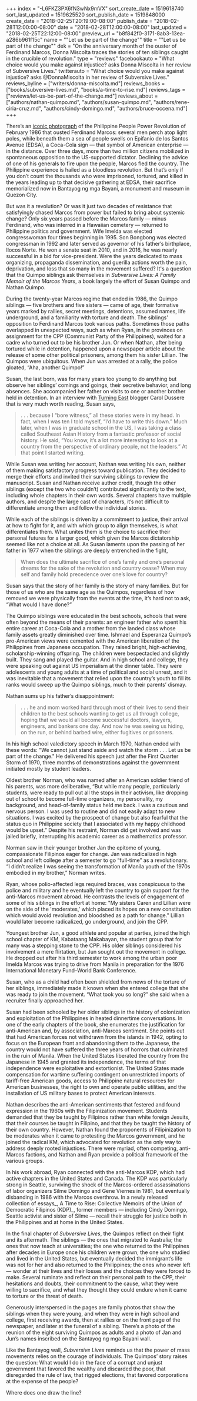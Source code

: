 +++
index = "-L6FKZ3PX6fN3wNx9mVX"
sort_create_date = 1519618740
sort_last_updated = 1519625520
sort_publish_date = 1519848000
create_date = "2018-02-25T20:19:00-08:00"
publish_date = "2018-02-28T12:00:00-08:00"
date = "2018-02-28T12:00:00-08:00"
last_updated = "2018-02-25T22:12:00-08:00"
preview_url = "b8f842f0-3171-8ab3-13ea-a286b961f15c"
name = "\"Let us be part of the change\""
title = "\"Let us be part of the change\""
dek = "On the anniversary month of the ouster of Ferdinand Marcos, Donna Miscolta traces the stories of ten siblings caught in the crucible of  revolution."
type = "reviews"
facebookauto = "What choice would you make against injustice? asks Donna Miscolta in her review of Subversive Lives."
twitterauto = "What choice would you make against injustice? asks @DonnaMiscolta in her review of Subversive Lives."
reviews_byline = ["writers/donna-miscolta.md"]
reviews_books = ["books/subversive-lives.md", "books/a-time-to-rise.md"]
reviews_tags = ["reviews/let-us-be-part-of-the-change.md"]
reviews_about = ["authors/nathan-quimpo.md", "authors/susan-quimpo.md", "authors/rene-ciria-cruz.md", "authors/cindy-domingo.md", "authors/bruce-occena.md"]
+++

There’s an [iconic photograph](https://upload.wikimedia.org/wikipedia/en/thumb/3/3b/EDSA_Revolution_pic1.jpg/300px-EDSA_Revolution_pic1.jpg) of the Philippine People Power Revolution of February 1986 that ousted Ferdinand Marcos: several men perch atop light poles, while beneath them a sea of people swells on Epifanio de los Santos Avenue (EDSA), a Coca-Cola sign — that symbol of American enterprise — in the distance. Over three days, more than two million citizens mobilized in spontaneous opposition to the US-supported dictator. Declining the advice of one of his generals to fire upon the people, Marcos fled the country. The Philippine experience is hailed as a bloodless revolution. But that’s only if you don’t count the thousands who were imprisoned, tortured, and killed in the years leading up to that decisive gathering at EDSA, their sacrifice memorialized now in Bantayog ng mga Bayani, a monument and museum in Quezon City.

But was it a revolution? Or was it just two decades of resistance that satisfyingly chased Marcos from power but failed to bring about systemic change? Only six years passed before the Marcos family — minus Ferdinand, who was interred in a Hawaiian cemetery — returned to Philippine politics and government. Wife Imelda was elected congresswoman four times beginning in 1995. Son Bongbong was elected congressman in 1992 and later served as governor of his father’s birthplace, Ilocos Norte. He won a senate seat in 2010, and in 2016, he was nearly successful in a bid for vice-president. Were the years dedicated to mass organizing, propaganda dissemination, and guerilla actions worth the pain, deprivation, and loss that so many in the movement suffered? It's a question that the Quimpo siblings ask themselves in _Subversive Lives: A Family Memoir of the Marcos Years_, a book largely the effort of Susan Quimpo and Nathan Quimpo.

During the twenty-year Marcos regime that ended in 1986, the Quimpo siblings — five brothers and five sisters — came of age, their formative years marked by rallies, secret meetings, detentions, assumed names, life underground, and a familiarity with torture and death. The siblings’ opposition to Ferdinand Marcos took various paths. Sometimes those paths overlapped in unexpected ways, such as when Ryan, in the provinces on assignment for the CPP (Communist Party of the Philippines), waited for a cadre who turned out to be his brother Jun. Or when Nathan, after being tortured while in detention, happened upon a newspaper article about the release of some other political prisoners, among them his sister Lillian. The Quimpos were ubiquitous. When Jun was arrested at a rally, the police gloated, “Aha, another Quimpo!”

Susan, the last born, was for many years too young to do anything but observe her siblings’ comings and goings, their secretive behavior, and long absences. She accompanied her father on visits to one or another brother held in detention. In an interview with [Turning East](https://caroldussere.com/2016/12/a-memoirist-of-the-marcos-years-part-1) blogger Carol Dussere that is very much worth reading, Susan says,

<blockquote>. . . because I “bore witness,” all these stories were in my head. In fact, when I was ten I told myself, “I’d have to write this down.” Much later, when I was in graduate school in the US, I was taking a class called Southeast Asian History from a fantastic professor of social history. He said, “You know, it’s a lot more interesting to look at a country from the perspective of ordinary people, not the leaders.” At that point I started writing.</blockquote>

While Susan was writing her account, Nathan was writing his own, neither of them making satisfactory progress toward publication. They decided to merge their efforts and invited their surviving siblings to review the manuscript. Susan and Nathan receive author credit, though the other siblings (except the two who couldn’t) contributed significantly to the text, including whole chapters in their own words. Several chapters have multiple authors, and despite the large cast of characters, it’s not difficult to differentiate among them and follow the individual stories.

While each of the siblings is driven by a commitment to justice, their arrival at how to fight for it, and with which group to align themselves, is what differentiates them. What unites them is the choice to sacrifice their personal futures for a larger good, which given the Marcos dictatorship seemed like not a choice at all. As Susan laments upon the passing of her father in 1977 when the siblings are deeply entrenched in the fight, 

<blockquote>When does the ultimate sacrifice of one’s family and one’s personal dreams for the sake of the revolution and country cease? When may self and family hold precedence over one’s love for country?</blockquote>

Susan says that the story of her family is the story of many families. But for those of us who are the same age as the Quimpos, regardless of how removed we were physically from the events at the time, it’s hard not to ask, “What would I have done?”

<div class="break"></div>

The Quimpo siblings were educated in the best schools, schools that were often beyond the means of their parents: an engineer father who spent his entire career at Coca-Cola and a mother from the landed class whose family assets greatly diminished over time. Ishmael and Esperanza Quimpo’s pro-American views were cemented with the American liberation of the Philippines from Japanese occupation. They raised bright, high-achieving, scholarship-winning offspring. The children were bespectacled and slightly built. They sang and played the guitar. And in high school and college, they were speaking out against US imperialism at the dinner table. They were adolescents and young adults at a time of political and social unrest, and it was inevitable that a movement that relied upon the country’s youth to fill its ranks would sweep up the Quimpo siblings, much to their parents’ dismay. 

Nathan sums up his father’s disappointment:

<blockquote>. . . he and mom worked hard through most of their lives to send their children to the best schools wanting to get us all through college, hoping that we would all become successful doctors, lawyers, engineers, and bankers one day. And now he was seeing us hiding, on the run, or behind barbed wire, either fugitives or prisoners.</blockquote>

In his high school valedictory speech in March 1970, Nathan ended with these words: "We cannot just stand aside and watch the storm . . .  Let us be part of the change." He delivered his speech just after the First Quarter Storm of 1970, three months of demonstrations against the government initiated mostly by student leaders. 

Oldest brother Norman, who was named after an American soldier friend of his parents, was more deliberative, “But while many people, particularly students, were ready to pull out all the stops in their activism, like dropping out of school to become full-time organizers, my personality, my background, and head-of-family status held me back. I was a cautious and nervous person. I was used to routine and did not easily adapt to new situations. I was excited by the prospect of change but also fearful that the status quo in Philippine society that I associated with my happy childhood would be upset.” Despite his restraint, Norman did get involved and was jailed briefly, interrupting his academic career as a mathematics professor.

Norman saw in their younger brother Jan the epitome of young, compassionate Filipinos eager for change. Jan was radicalized in high school and left college after a semester to go “full-time” as a revolutionary. “I didn’t realize I was seeing the transformation of Manila youth of the 1970s embodied in my brother,” Norman writes.

Ryan, whose polio-affected legs required braces, was conspicuous to the police and military and he eventually left the country to gain support for the anti-Marcos movement abroad. He contrasts the levels of engagement of some of his siblings in the effort at home: "My sisters Caren and Lillian were on the side of the 'moderates,' which placed its hopes on a new constitution which would avoid revolution and bloodshed as a path for change." Lillian would later become radicalized, go underground, and join the CPP.

Youngest brother Jun, a good athlete and popular at parties, joined the high school chapter of KM, Kabataang Makabayan, the student group that for many was a stepping stone to the CPP. His older siblings considered his involvement a mere flirtation, but Jun sought out the movement in college. He dropped out after his third semester to work among the urban poor Imelda Marcos was trying to drive from Manila in preparation for the 1976 International Monetary Fund–World Bank Conference.

Susan, who as a child had often been shielded from news of the torture of her siblings, immediately made it known when she entered college that she was ready to join the movement. “What took you so long?” she said when a recruiter finally approached her.

<div class="break"></div>

Susan had been schooled by her older siblings in the history of colonization and exploitation of the Philippines in heated dinnertime conversations. In one of the early chapters of the book, she enumerates the justification for anti-American and, by association, anti-Marcos sentiment. She points out that had American forces not withdrawn from the islands in 1942, opting to focus on the European front and abandoning them to the Japanese, the country would not have suffered the three years of horrors that culminated in the ruin of Manila. When the United States liberated the country from the Japanese in 1945 and granted its independence, the terms of that independence were exploitative and extortionist. The United States made compensation for wartime suffering contingent on unrestricted imports of tariff-free American goods, access to Philippine natural resources for American businesses, the right to own and operate public utilities, and the installation of US military bases to protect American interests. 

Nathan describes the anti-American sentiments that festered and found expression in the 1960s with the Filipinization movement. Students demanded that they be taught by Filipinos rather than white foreign Jesuits, that their courses be taught in Filipino, and that they be taught the history of their own country. However, Nathan found the proponents of Filipinization to be moderates when it came to protesting the Marcos government, and he joined the radical KM, which advocated for revolution as the only way to address deeply rooted injustices. There were myriad, often competing, anti-Marcos factions, and Nathan and Ryan provide a political framework of the various groups. 

In his work abroad, Ryan connected with the anti-Marcos KDP, which had active chapters in the United States and Canada. The KDP was particularly strong in Seattle, surviving the shock of the Marcos-ordered assassinations of labor organizers Silme Domingo and Gene Viernes in 1981, but eventually disbanding in 1986 with the Marcos overthrow. In a newly released collection of essays_, A Time to Rise: Collective Memoirs of the Union of Democratic Filipinos (KDP)_, former members — including Cindy Domingo, Seattle activist and sister of Silme — recall their struggle for justice both in the Philippines and at home in the United States. 

<div class="break"></div>

In the final chapter of _Subversive Lives_, the Quimpos reflect on their fight and its aftermath. The siblings — the ones that migrated to Australia; the ones that now teach at universities; the one who returned to the Philippines after decades in Europe once his children were grown; the one who studied and lived in the United States, but eventually decided the immigrant’s life was not for her and also returned to the Philippines; the ones who never left — wonder at their lives and their losses and the choices they were forced to make. Several ruminate and reflect on their personal path to the CPP, their hesitations and doubts, their commitment to the cause, what they were willing to sacrifice, and what they thought they could endure when it came to torture or the threat of death.

Generously interspersed in the pages are family photos that show the siblings when they were young, and when they were in high school and college, first receiving awards, then at rallies or on the front page of the newspaper, and later at the funeral of a sibling. There’s a photo of the reunion of the eight surviving Quimpos as adults and a photo of Jan and Jun’s names inscribed on the Bantayog ng mga Bayani wall.

Like the Bantayog wall, _Subversive Lives_ reminds us that the power of mass movements relies on the courage of individuals. The Quimpos’ story raises the question: What would I do in the face of a corrupt and unjust government that favored the wealthy and discarded the poor, that disregarded the rule of law, that rigged elections, that favored corporations at the expense of the people?

Where does one draw the line?

